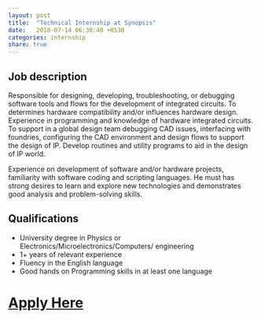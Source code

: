 ```yaml
---
layout: post
title:  "Technical Internship at Synopsis"
date:   2018-07-14 06:30:40 +0530
categories: internship
share: true
---
```


## Job description
Responsible for designing, developing, troubleshooting, or debugging software tools and flows for the development of integrated circuits. To determines hardware compatibility and/or influences hardware design. Experience in programming and knowledge of hardware integrated circuits. To support in a global design team debugging CAD issues, interfacing with foundries, configuring the CAD environment and design flows to support the design of IP. Develop routines and utility programs to aid in the design of IP world.

Experience on development of software and/or hardware projects, familiarity with software coding and scripting languages. He must has strong desires to learn and explore new technologies and demonstrates good analysis and problem-solving skills.

## Qualifications
- University degree in Physics or Electronics/Microelectronics/Computers/ engineering
- 1+ years of relevant experience
- Fluency in the English language
- Good hands on Programming skills in at least one language

# [__Apply Here__](https://sjobs.brassring.com/TGnewUI/Search/home/HomeWithPreLoad?PageType=JobDetails&noback=0&partnerid=25235&siteid=5359&jobid=1348961&Codes=W-LINKEDIN#jobDetails=1348961_5359)


